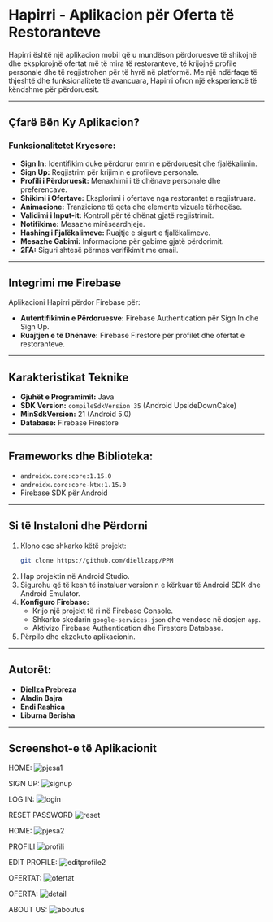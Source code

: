 # Hapirri - Aplikacion për Oferta të Restoranteve

Hapirri është një aplikacion mobil që u mundëson përdoruesve të shikojnë dhe eksplorojnë ofertat më të mira të restoranteve, të krijojnë profile personale dhe të regjistrohen për të hyrë në platformë. Me një ndërfaqe të thjeshtë dhe funksionalitete të avancuara, Hapirri ofron një eksperiencë të këndshme për përdoruesit.

---

## **Çfarë Bën Ky Aplikacion?**
### Funksionalitetet Kryesore:
- **Sign In:** Identifikim duke përdorur emrin e përdoruesit dhe fjalëkalimin.
- **Sign Up:** Regjistrim për krijimin e profileve personale.
- **Profili i Përdoruesit:** Menaxhimi i të dhënave personale dhe preferencave.
- **Shikimi i Ofertave:** Eksplorimi i ofertave nga restorantet e regjistruara.
- **Animacione:** Tranzicione të qeta dhe elemente vizuale tërheqëse.
- **Validimi i Input-it:** Kontroll për të dhënat gjatë regjistrimit.
- **Notifikime:** Mesazhe mirëseardhjeje.
- **Hashing i Fjalëkalimeve:** Ruajtje e sigurt e fjalëkalimeve.
- **Mesazhe Gabimi:** Informacione për gabime gjatë përdorimit.
- **2FA:** Siguri shtesë përmes verifikimit me email.

---

## **Integrimi me Firebase**
Aplikacioni Hapirri përdor Firebase për:
- **Autentifikimin e Përdoruesve:** Firebase Authentication për Sign In dhe Sign Up.
- **Ruajtjen e të Dhënave:** Firebase Firestore për profilet dhe ofertat e restoranteve.

---

## **Karakteristikat Teknike**
- **Gjuhët e Programimit:** Java
- **SDK Version:** `compileSdkVersion 35` (Android UpsideDownCake)
- **MinSdkVersion:** 21 (Android 5.0)
- **Database:** Firebase Firestore

---

## **Frameworks dhe Biblioteka:**
- `androidx.core:core:1.15.0`
- `androidx.core:core-ktx:1.15.0`
- Firebase SDK për Android

---

## **Si të Instaloni dhe Përdorni**
1. Klono ose shkarko këtë projekt:
    ```bash
   git clone https://github.com/diellzapp/PPM
    ```
2. Hap projektin në Android Studio.
3. Sigurohu që të kesh të instaluar versionin e kërkuar të Android SDK dhe Android Emulator.
4. **Konfiguro Firebase:**
   - Krijo një projekt të ri në Firebase Console.
   - Shkarko skedarin `google-services.json` dhe vendose në dosjen `app`.
   - Aktivizo Firebase Authentication dhe Firestore Database.
5. Përpilo dhe ekzekuto aplikacionin.

---

## **Autorët:**
- **Diellza Prebreza**
- **Aladin Bajra**
- **Endi Rashica**
- **Liburna Berisha**

---

## **Screenshot-e të Aplikacionit**
HOME:
![pjesa1](https://github.com/diellzapp/images/raw/main/pjesa1.JPG)


SIGN UP:
![signup](https://github.com/diellzapp/images/raw/main/signup.JPG)


LOG IN:
![login](https://github.com/diellzapp/images/raw/main/login.JPG)


RESET PASSWORD
![reset](https://github.com/diellzapp/images/raw/main/reset.JPG)


HOME:
![pjesa2](https://github.com/diellzapp/images/raw/main/pjesa2.JPG)


PROFILI
![profili](https://github.com/diellzapp/images/raw/main/profili.JPG)


EDIT PROFILE:
![editprofile2](https://github.com/diellzapp/images/raw/main/editprofile2.JPG)


OFERTAT:
![ofertat](https://github.com/diellzapp/images/raw/main/ofertat.JPG)


OFERTA:
![detail](https://github.com/diellzapp/images/raw/main/detail.JPG)


ABOUT US:
![aboutus](https://github.com/diellzapp/images/raw/main/aboutus.JPG)




